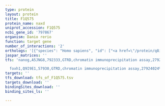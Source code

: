 ```yaml
---
type: protein
layout: protein
title: F1Q575
protein_name: naxd
uniprot_accession: F1Q575
ncbi_gene_id: '797867'
organism: Danio rerio
function: target gene
number_of_interactions: '2'
orthologs: '[{"species": "Homo sapiens", "id": ["<a href=\"/protein/q8iw45\">Q8IW45</a>"]}, {"species": "Mus musculus", "id": ["J3QMM7"]}, {"species": "Rattus norvegicus", "id": ["<a href=\"/protein/d3zlk9\">D3ZLK9</a>"]}, {"species": "Drosophila melanogaster", "id": ["<a href=\"/protein/q9vvw8\">Q9VVW8</a>"]}, {"species": "Caenorhabditis elegans", "id": ["<a href=\"/protein/p32740\">P32740</a>"]}, {"species": "Saccharomyces cerevisiae", "id": ["<a href=\"/protein/p36059\">P36059</a>"]}]'
jaspar_matrices: ''
tfs: 'nanog,A5JNG8,792333,GTRD,chromatin immunoprecipitation assay,27924024%5Buid%5D,No

  foxh1,Q9I9E1,57930,GTRD,chromatin immunoprecipitation assay,27924024%5Buid%5D,No'
targets: ''
tfs_download: tfs_of_F1Q575.tsv
targets_download: ''
bindingSites_download: ''
binding_sites_ls: ''

---
```

